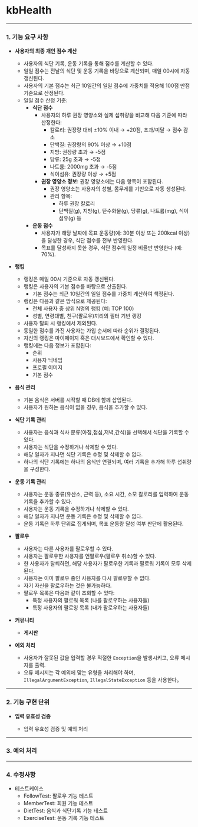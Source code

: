 # kbHealth
----
### 1. 기능 요구 사항

* **사용자의 최종 개인 점수 계산**
    - 사용자의 식단 기록, 운동 기록을 통해 점수를 계산할 수 있다.
    - 일일 점수는 전날의 식단 및 운동 기록을 바탕으로 계산되며, 매일 00시에 자동 갱신된다.
    - 사용자의 기본 점수는 최근 10일간의 일일 점수에 가중치를 적용해 100점 만점 기준으로 산정된다.
    - 일일 점수 산정 기준:
        - **식단 점수**
            - 사용자의 하루 권장 영양소와 실제 섭취량을 비교해 다음 기준에 따라 산정한다:
                - 칼로리: 권장량 대비 ±10% 이내 → +20점, 초과/미달 → 점수 감소
                - 단백질: 권장량의 90% 이상 → +10점
                - 지방: 권장량 초과 → -5점
                - 당류: 25g 초과 → -5점
                - 나트륨: 2000mg 초과 → -5점
                - 식이섬유: 권장량 이상 → +5점
            - **권장 영양소 정보**: 권장 영양소에는 다음 항목이 포함된다.
                - 권장 영양소는 사용자의 성별, 몸무게를 기반으로 자동 생성된다.
                - 관리 항목:
                    - 하루 권장 칼로리
                    - 단백질(g), 지방(g), 탄수화물(g), 당류(g), 나트륨(mg), 식이섬유(g) 등
        - **운동 점수**
            - 사용자가 해당 날짜에 목표 운동량(예: 30분 이상 또는 200kcal 이상)을 달성한 경우, 식단 점수를 전부 반영한다.
            - 목표를 달성하지 못한 경우, 식단 점수의 일정 비율만 반영한다 (예: 70%).

* **랭킹**
    - 랭킹은 매일 00시 기준으로 자동 갱신된다.
    - 랭킹은 사용자의 기본 점수를 바탕으로 산출된다.
        - 기본 점수는 최근 10일간의 일일 점수를 가중치 계산하여 책정된다.
    - 랭킹은 다음과 같은 방식으로 제공된다:
        - 전체 사용자 중 상위 N명의 랭킹 (예: TOP 100)
        - 성별, 연령대별, 친구(팔로우)끼리의 필터 기반 랭킹
    - 사용자 탈퇴 시 랭킹에서 제외된다.
    - 동일한 점수를 가진 사용자는 가입 순서에 따라 순위가 결정된다.
    - 자신의 랭킹은 마이페이지 혹은 대시보드에서 확인할 수 있다.
    - 랭킹에는 다음 정보가 포함된다:
        - 순위
        - 사용자 닉네임
        - 프로필 이미지
        - 기본 점수

* **음식 관리**
    - 기본 음식은 서버를 시작할 때 DB에 함께 삽입된다.
    - 사용자가 원하는 음식이 없을 경우, 음식을 추가할 수 있다.

* **식단 기록 관리**
    - 사용자는 음식과 식사 분류(아침,점심,저녁,간식)을 선택해서 식단을 기록할 수 있다.
    - 사용자는 식단을 수정하거나 삭제할 수 있다.
    - 해당 일자가 지나면 식단 기록은 수정 및 삭제할 수 없다.
    - 하나의 식단 기록에는 하나의 음식만 연결되며, 여러 기록을 추가해 하루 섭취량을 구성한다.

* **운동 기록 관리**
    - 사용자는 운동 종류(유산소, 근력 등), 소요 시간, 소모 칼로리를 입력하여 운동 기록을 추가할 수 있다.
    - 사용자는 운동 기록을 수정하거나 삭제할 수 있다.
    - 해당 일자가 지나면 운동 기록은 수정 및 삭제할 수 없다.
    - 운동 기록은 하루 단위로 집계되며, 목표 운동량 달성 여부 판단에 활용된다.

* **팔로우**
    - 사용자는 다른 사용자를 팔로우할 수 있다.
    - 사용자는 팔로우한 사용자를 언팔로우(팔로우 취소)할 수 있다.
    - 한 사용자가 탈퇴하면, 해당 사용자가 팔로우한 기록과 팔로워 기록이 모두 삭제된다.
    - 사용자는 이미 팔로우 중인 사용자를 다시 팔로우할 수 없다.
    - 자기 자신을 팔로우하는 것은 불가능하다.
    - 팔로우 목록은 다음과 같이 조회할 수 있다:
        - 특정 사용자의 팔로워 목록 (나를 팔로우하는 사용자들)
        - 특정 사용자의 팔로잉 목록 (내가 팔로우하는 사용자들)

* **커뮤니티**
  - **게시판**



* **예외 처리**
    - 사용자가 잘못된 값을 입력할 경우 적절한 `Exception`을 발생시키고, 오류 메시지를 출력.
    - 오류 메시지는 각 예외에 맞는 유형을 처리해야 하며, `IllegalArgumentException`, `IllegalStateException` 등을 사용한다。

----------
### 2. 기능 구현 단위


* **입력 유효성 검증**

    * 입력 유효성 검증 및 예외 처리

 ----
### 3. 예외 처리


----
### 4. 수정사항

* 테스트케이스
    - FollowTest: 팔로우 기능 테스트
    - MemberTest: 회원 기능 테스트
    - DietTest: 음식과 식단기록 기능 테스트
    - ExerciseTest: 운동 기록 기능 테스트